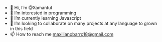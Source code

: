 - 👋 Hi, I’m @Xamantul
- 👀 I’m interested in programming
- 🌱 I’m currently learning Javascript
- 💞️ I’m looking to collaborate on many projects at any language to grown in this field 
- 📫 How to reach me maxilianobarro18@gmail.com

<!---
Xamantul/Xamantul is a ✨ special ✨ repository because its `README.md` (this file) appears on your GitHub profile.
You can click the Preview link to take a look at your changes.
--->
